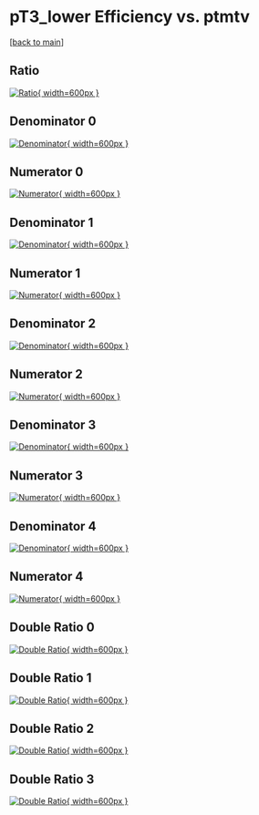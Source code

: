 # pT3_lower Efficiency vs. ptmtv

[[back to main](./)]



## Ratio

[![Ratio](../mtv/var/pT3_lower_xtr_13_-1_eff_ptmtv.png){ width=600px }](../mtv/var/pT3_lower_xtr_13_-1_eff_ptmtv.pdf)

## Denominator 0

[![Denominator](../mtv/den/pT3_lower_xtr_13_-1_eff_ptmtv_den0.png){ width=600px }](../mtv/den/pT3_lower_xtr_13_-1_eff_ptmtv_den0.pdf)

## Numerator 0

[![Numerator](../mtv/num/pT3_lower_xtr_13_-1_eff_ptmtv_num0.png){ width=600px }](../mtv/num/pT3_lower_xtr_13_-1_eff_ptmtv_num0.pdf)

## Denominator 1

[![Denominator](../mtv/den/pT3_lower_xtr_13_-1_eff_ptmtv_den1.png){ width=600px }](../mtv/den/pT3_lower_xtr_13_-1_eff_ptmtv_den1.pdf)

## Numerator 1

[![Numerator](../mtv/num/pT3_lower_xtr_13_-1_eff_ptmtv_num1.png){ width=600px }](../mtv/num/pT3_lower_xtr_13_-1_eff_ptmtv_num1.pdf)

## Denominator 2

[![Denominator](../mtv/den/pT3_lower_xtr_13_-1_eff_ptmtv_den2.png){ width=600px }](../mtv/den/pT3_lower_xtr_13_-1_eff_ptmtv_den2.pdf)

## Numerator 2

[![Numerator](../mtv/num/pT3_lower_xtr_13_-1_eff_ptmtv_num2.png){ width=600px }](../mtv/num/pT3_lower_xtr_13_-1_eff_ptmtv_num2.pdf)

## Denominator 3

[![Denominator](../mtv/den/pT3_lower_xtr_13_-1_eff_ptmtv_den3.png){ width=600px }](../mtv/den/pT3_lower_xtr_13_-1_eff_ptmtv_den3.pdf)

## Numerator 3

[![Numerator](../mtv/num/pT3_lower_xtr_13_-1_eff_ptmtv_num3.png){ width=600px }](../mtv/num/pT3_lower_xtr_13_-1_eff_ptmtv_num3.pdf)

## Denominator 4

[![Denominator](../mtv/den/pT3_lower_xtr_13_-1_eff_ptmtv_den4.png){ width=600px }](../mtv/den/pT3_lower_xtr_13_-1_eff_ptmtv_den4.pdf)

## Numerator 4

[![Numerator](../mtv/num/pT3_lower_xtr_13_-1_eff_ptmtv_num4.png){ width=600px }](../mtv/num/pT3_lower_xtr_13_-1_eff_ptmtv_num4.pdf)

## Double Ratio 0

[![Double Ratio](../mtv/ratio/pT3_lower_xtr_13_-1_eff_ptmtv_ratio0.png){ width=600px }](../mtv/ratio/pT3_lower_xtr_13_-1_eff_ptmtv_ratio0.pdf)

## Double Ratio 1

[![Double Ratio](../mtv/ratio/pT3_lower_xtr_13_-1_eff_ptmtv_ratio1.png){ width=600px }](../mtv/ratio/pT3_lower_xtr_13_-1_eff_ptmtv_ratio1.pdf)

## Double Ratio 2

[![Double Ratio](../mtv/ratio/pT3_lower_xtr_13_-1_eff_ptmtv_ratio2.png){ width=600px }](../mtv/ratio/pT3_lower_xtr_13_-1_eff_ptmtv_ratio2.pdf)

## Double Ratio 3

[![Double Ratio](../mtv/ratio/pT3_lower_xtr_13_-1_eff_ptmtv_ratio3.png){ width=600px }](../mtv/ratio/pT3_lower_xtr_13_-1_eff_ptmtv_ratio3.pdf)

